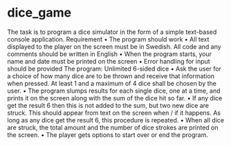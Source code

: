# dice_game     

  The task is to program a dice simulator in the form of a simple 
  text-based console application.
  Requirement
• The program should work
• All text displayed to the player on the screen must 
  be in Swedish.
  All code and any comments should be written in English
• When the program starts, your name and date must be printed
  on the screen
• Error handling for input should be provided
  The program: Unlimited 6-sided dice
• Ask the user for a choice of how many dice are to be thrown 
  and receive that information when pressed. At least 1 and 
  a maximum of 4 dice shall be chosen by the user.
• The program slumps results for each single dice, one at a 
  time, and prints it on the screen along with the
  sum of the dice hit so far.
• If any dice get the result 6 then this is not added to the 
  sum, but two new dice are struck. This should appear from text
  on the screen when / if it happens. As long as any dice get 
  the result 6, this procedure is repeated.
• When all dice are struck, the total amount and the number of
  dice strokes are printed on the screen.
• The player gets options to start over or end the program.
